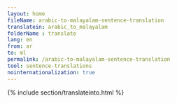 ```yaml
---
layout: home
fileName: arabic-to-malayalam-sentence-translation
translatein: arabic_to_malayalam
folderName : translate
lang: en
from: ar
to: ml
permalink: /arabic-to-malayalam-sentence-translation
tool: sentence-translations
nointernationalization: true
---
```

{% include section/translateinto.html %}

